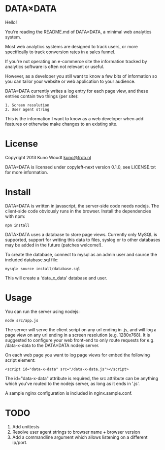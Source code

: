 
DATA×DATA
=========

Hello!

You're reading the README.md of DATA×DATA, a minimal web analytics
system.

Most web analytics systems are designed to track users, or more
specifically to track conversion rates in a sales funnel.

If you're not operating an e-commerce site the information tracked by
analytics software is often not relevant or useful.

However, as a developer you still want to know a few bits of
information so you can tailor your website or web application to your
audience.

DATA×DATA currently writes a log entry for each page view, and these
entries contain two things (per site):

    1. Screen resolution
    2. User agent string

This is the information I want to know as a web developer when add
features or otherwise make changes to an existing site.


License
=======

Copyright 2013  Kuno Woudt <kuno@frob.nl>

DATA×DATA is licensed under copyleft-next version 0.1.0, see
LICENSE.txt for more information.


Install
=======

DATA×DATA is written in javascript, the server-side code needs nodejs.
The client-side code obviously runs in the browser.  Install the
dependencies with npm:

    npm install

DATA×DATA uses a database to store page views.  Currently only MySQL
is supported, support for writing this data to files, syslog or to other
databases may be added in the future (patches welcome!).

To create the database, connect to mysql as an admin user and source
the included database.sql file:

    mysql> source install/database.sql

This will create a 'data_x_data' database and user.


Usage
=====

You can run the server using nodejs:

    node src/app.js

The server will serve the client script on any url ending in .js, and
will log a page view on any url ending in a screen resolution
(e.g. 1280x768).  It is suggested to configure your web front-end to
only route requests for e.g. /data-x-data to the DATA×DATA nodejs
server.

On each web page you want to log page views for embed the following
script element:

    <script id="data-x-data" src="/data-x-data.js"></script>

The id="data-x-data" attribute is required, the src attribute can be
anything which you've routed to the nodejs server, as long as it ends
in '.js'.

A sample nginx configuration is included in nginx.sample.conf.


TODO
====

1. Add unittests
2. Resolve user agent strings to browser name + browser version
3. Add a commandline argument which allows listening on a different ip/port.

